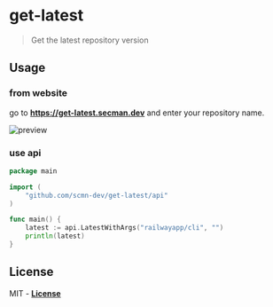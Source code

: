 # get-latest

> Get the latest repository version

## Usage

### from website

go to **https://get-latest.secman.dev** and enter your repository name.

![preview](https://user-images.githubusercontent.com/64256993/148659264-fb715223-17f2-4602-a9e9-9bbfd60f4df7.png)

### use api

```go
package main

import (
	"github.com/scmn-dev/get-latest/api"
)

func main() {
	latest := api.LatestWithArgs("railwayapp/cli", "")
	println(latest)
}
```

## License

MIT - [**License**](https://github.com/scmn-dev/get-latest/blob/main/LICENSE)
